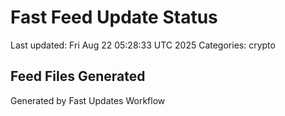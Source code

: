 # Fast Feed Update Status
Last updated: Fri Aug 22 05:28:33 UTC 2025
Categories: crypto

## Feed Files Generated

Generated by Fast Updates Workflow
